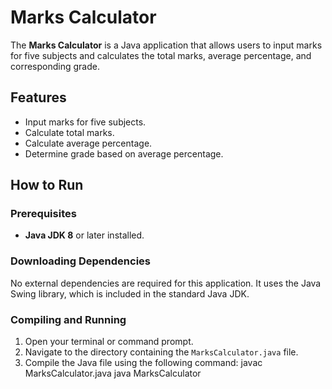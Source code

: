 # Marks Calculator

The **Marks Calculator** is a Java application that allows users to input marks for five subjects and calculates the total marks, average percentage, and corresponding grade.

## Features

- Input marks for five subjects.
- Calculate total marks.
- Calculate average percentage.
- Determine grade based on average percentage.

## How to Run

### Prerequisites

- **Java JDK 8** or later installed.

### Downloading Dependencies

No external dependencies are required for this application. It uses the Java Swing library, which is included in the standard Java JDK.

### Compiling and Running

1. Open your terminal or command prompt.
2. Navigate to the directory containing the `MarksCalculator.java` file.
3. Compile the Java file using the following command:
   javac MarksCalculator.java
   java MarksCalculator
